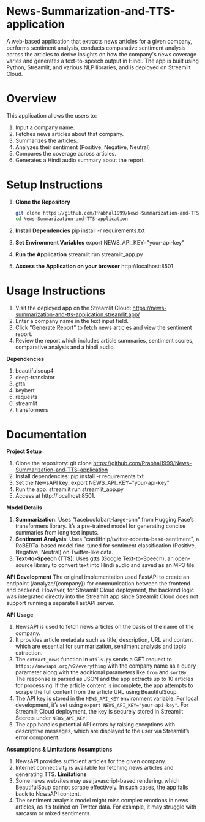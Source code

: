 # News-Summarization-and-TTS-application
A web-based application that extracts news articles for a given company, performs sentiment analysis, conducts comparative sentiment analysis across the articles to derive insights on how the company's news coverage varies and generates a text-to-speech output in Hindi. The app is built using Python, Streamlit, and various NLP libraries, and is deployed on Streamlit Cloud.

# Overview
This application allows the users to: 
1. Input a company name.
2. Fetches news articles about that company.
3. Summarizes the articles.
4. Analyzes their sentiment (Positive, Negative, Neutral)
5. Compares the coverage across articles.
6. Generates a Hindi audio summary about the report.

# Setup Instructions

1. **Clone the Repository**
   ```bash
   git clone https://github.com/Prabhal1999/News-Summarization-and-TTS-application
   cd News-Summarization-and-TTS-application
   
2. **Install Dependencies**
   pip install -r requirements.txt

3. **Set Environment Variables**
   export NEWS_API_KEY="your-api-key"

4. **Run the Application**
   streamlit run streamlit_app.py

5. **Access the Application on your browser**
   http://localhost:8501
   
# Usage Instructions
1. Visit the deployed app on the Streamlit Cloud: https://news-summarization-and-tts-application.streamlit.app/
2. Enter a company name in the text input field.
3. Click "Generate Report" to fetch news articles and view the sentiment report.
4. Review the report which includes article summaries, sentiment scores, comparative analysis and a hindi audio.

**Dependencies**
1. beautifulsoup4
2. deep-translator
3. gtts
4. keybert
5. requests
6. streamlit
7. transformers

# Documentation

**Project Setup**
1. Clone the repository: git clone https://github.com/Prabhal1999/News-Summarization-and-TTS-application
2. Install dependencies: pip install -r requirements.txt
3. Set the NewsAPI key: export NEWS_API_KEY="your-api-key"
4. Run the app: streamlit run streamlit_app.py
5. Access at http://localhost:8501.

**Model Details**
1. **Summarization**: Uses "facebook/bart-large-cnn" from Hugging Face’s transformers library. It’s a pre-trained model for generating concise summaries from long text inputs.
2. **Sentiment Analysis**: Uses "cardiffnlp/twitter-roberta-base-sentiment", a RoBERTa-based model fine-tuned for sentiment classification (Positive, Negative, Neutral) on Twitter-like data.
3. **Text-to-Speech (TTS)**: Uses gtts (Google Text-to-Speech), an open-source library to convert text into Hindi audio and saved as an MP3 file.

**API Development**
 The original implementation used FastAPI to create an endpoint (/analyze/{company}) for communication between the frontend and backend.
 However, for Streamlit Cloud deployment, the backend logic was integrated directly into the Streamlit app since Streamlit Cloud does not support running a 
 separate FastAPI server.

**API Usage**
1. NewsAPI is used to fetch news articles on the basis of the name of the company.  
2. It provides article metadata such as title, description, URL and content which are essential for summarization, sentiment analysis and topic extraction.  
3. The `extract_news` function in `utils.py` sends a GET request to `https://newsapi.org/v2/everything` with the company name as a query parameter along with the additional parameters like `from` and `sortBy`. The response is parsed as JSON and the app extracts up to 10 articles for processing. If the article content is incomplete, the app attempts to scrape the full content from the article URL using BeautifulSoup.  
4. The API key is stored in the `NEWS_API_KEY` environment variable. For local development, it’s set using `export NEWS_API_KEY="your-api-key"`. For Streamlit Cloud deployment, the key is securely stored in Streamlit Secrets under `NEWS_API_KEY`.  
5. The app handles potential API errors by raising exceptions with descriptive messages, which are displayed to the user via Streamlit’s error component.

**Assumptions & Limitations**
**Assumptions**
1. NewsAPI provides sufficient articles for the given company.
2. Internet connectivity is available for fetching news articles and generating TTS.
**Limitations**
1. Some news websites may use javascript-based rendering, which BeautifulSoup cannot scrape effectively. In such cases, the app falls back to NewsAPI content.
2. The sentiment analysis model might miss complex emotions in news articles, as it’s trained on Twitter data. For example, it may struggle with sarcasm or mixed sentiments.
